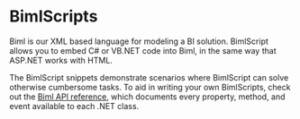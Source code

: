 # BimlScripts

Biml is our XML based language for modeling a BI solution. BimlScript allows you to embed C# or VB.NET code into Biml, in the same way that ASP.NET works with HTML.

The BimlScript snippets demonstrate scenarios where BimlScript can solve otherwise cumbersome tasks. To aid in writing your own BimlScripts, check out the [Biml API reference](http://www.varigence.com/documentation/biml/api.html), which documents every property, method, and event available to each .NET class.